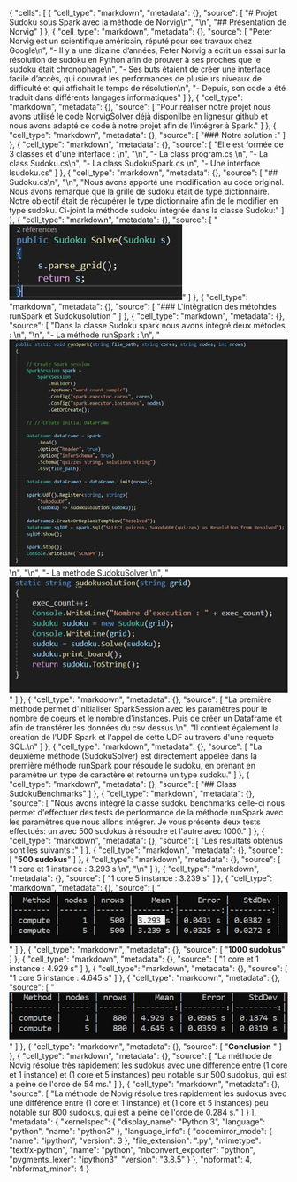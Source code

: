 {
 "cells": [
  {
   "cell_type": "markdown",
   "metadata": {},
   "source": [
    "# Projet Sudoku sous Spark avec la  méthode de Norvig\n",
    "\n",
    "## Présentation de Norvig"
   ]
  },
  {
   "cell_type": "markdown",
   "metadata": {},
   "source": [
    "Peter Norvig est un scientifique américain, réputé pour ses travaux chez Google\n",
    "- Il y a une dizaine d’années, Peter Norvig a écrit un essai sur la résolution de sudoku en Python afin de prouver à ses proches que le sudoku était chronophage\n",
    "- Ses buts étaient de créer une interface facile d’accès, qui couvrait les performances de plusieurs niveaux de difficulté et qui affichait le temps de résolution\n",
    "- Depuis, son code a été traduit dans différents langages informatiques"
   ]
  },
  {
   "cell_type": "markdown",
   "metadata": {},
   "source": [
    "Pour réaliser notre projet nous avons utilisé le code [NorvigSolver](https://github.com/PKRoma/LinqSudokuSolver/blob/master/Solver.cs) déjà disponilbe en lignesur github et nous avons adapté ce code à notre projet afin de l'intégrer à Spark."
   ]
  },
  {
   "cell_type": "markdown",
   "metadata": {},
   "source": [
    "### Notre solution :"
   ]
  },
  {
   "cell_type": "markdown",
   "metadata": {},
   "source": [
    "Elle est formée de 3 classes et d'une interface : \n",
    "\n",
    "- La class program.cs \n",
    "- La class Sudoku.cs\n",
    "- La class SudokuSpark.cs \n",
    "- Une interface Isudoku.cs"
   ]
  },
  {
   "cell_type": "markdown",
   "metadata": {},
   "source": [
    "## Sudoku.cs\n",
    "\n",
    "Nous avons apporté une modification au code original. Nous avons remarqué que la grille de sudoku était de type dictionnaire. Notre objectif était de récupérer le type dictionnaire afin de le modifier en type sudoku. Ci-joint la méthode sudoku intégrée dans la classe Sudoku:"
   ]
  },
  {
   "cell_type": "markdown",
   "metadata": {},
   "source": [
    "![méthode Sudoku](assets/images/sudoku.jpg)"
   ]
  },
  {
   "cell_type": "markdown",
   "metadata": {},
   "source": [
    "### L'intégration des  métohdes runSpark et  Sudokusolution "
   ]
  },
  {
   "cell_type": "markdown",
   "metadata": {},
   "source": [
    "Dans la classe Sudoku spark nous avons intégré deux métodes : \n",
    "\n",
    "- La méthode runSpark : \n",
    "![RunSpark](assets/images/runSpark.jpg)\n",
    "\n",
    "- La méthode SudokuSolver \n",
    "![image](assets/images/sudokuSolution.jpg)"
   ]
  },
  {
   "cell_type": "markdown",
   "metadata": {},
   "source": [
    "La première méthode permet d'initialiser SparkSession avec les paramètres pour le nombre de coeurs et le nombre d'instances. Puis de créer un Dataframe et afin de transférer les données du csv dessus.\n",
    "Il contient également la création de l'UDF Spark et l'appel de cette UDF au travers d'une requete SQL.\n"
   ]
  },
  {
   "cell_type": "markdown",
   "metadata": {},
   "source": [
    "La deuxième méthode (SudokuSolver) est directement appelée dans la première méthode runSpark pour résoude le sudoku, en prenant en paramètre un type de caractère et retourne un type sudoku."
   ]
  },
  {
   "cell_type": "markdown",
   "metadata": {},
   "source": [
    "## Class SudokuBenchmarks"
   ]
  },
  {
   "cell_type": "markdown",
   "metadata": {},
   "source": [
    "Nous avons intégré la classe sudoku benchmarks celle-ci nous permet d'effectuer des tests de performance de la méthode runSpark avec les paramètres que nous allons intégrer. Je vous présente deux tests effectués: un avec 500 sudokus à résoudre et l'autre avec 1000."
   ]
  },
  {
   "cell_type": "markdown",
   "metadata": {},
   "source": [
    "Les résultats obtenus sont les suivants :"
   ]
  },
  {
   "cell_type": "markdown",
   "metadata": {},
   "source": [
    "**500 sudokus**"
   ]
  },
  {
   "cell_type": "markdown",
   "metadata": {},
   "source": [
    "1 core et 1 instance : 3.293 s \n",
    "\n"
   ]
  },
  {
   "cell_type": "markdown",
   "metadata": {},
   "source": [
    "1 core 5 instance : 3.239 s"
   ]
  },
  {
   "cell_type": "markdown",
   "metadata": {},
   "source": [
    "![image](assets/images/500.jpg)"
   ]
  },
  {
   "cell_type": "markdown",
   "metadata": {},
   "source": [
    "**1000 sudokus**"
   ]
  },
  {
   "cell_type": "markdown",
   "metadata": {},
   "source": [
    "1 core et 1 instance : 4.929 s"
   ]
  },
  {
   "cell_type": "markdown",
   "metadata": {},
   "source": [
    "1 core 5 instance : 4.645 s"
   ]
  },
  {
   "cell_type": "markdown",
   "metadata": {},
   "source": [
    "![image](assets/images/800.jpg)"
   ]
  },
  {
   "cell_type": "markdown",
   "metadata": {},
   "source": [
    "**Conclusion** "
   ]
  },
  {
   "cell_type": "markdown",
   "metadata": {},
   "source": [
    "La méthode de Novig résolue très rapidement les sudokus avec une différence entre (1 core et 1 instance) et (1 core et 5 instances) peu notable sur 500 sudokus, qui est à peine de l'orde de 54 ms."
   ]
  },
  {
   "cell_type": "markdown",
   "metadata": {},
   "source": [
    "La méthode de Novig résolue très rapidement les sudokus avec une différence entre (1 core et 1 instance) et (1 core et 5 instances) peu notable sur 800 sudokus, qui est à peine de l'orde de 0.284 s."
   ]
  }
 ],
 "metadata": {
  "kernelspec": {
   "display_name": "Python 3",
   "language": "python",
   "name": "python3"
  },
  "language_info": {
   "codemirror_mode": {
    "name": "ipython",
    "version": 3
   },
   "file_extension": ".py",
   "mimetype": "text/x-python",
   "name": "python",
   "nbconvert_exporter": "python",
   "pygments_lexer": "ipython3",
   "version": "3.8.5"
  }
 },
 "nbformat": 4,
 "nbformat_minor": 4
}
